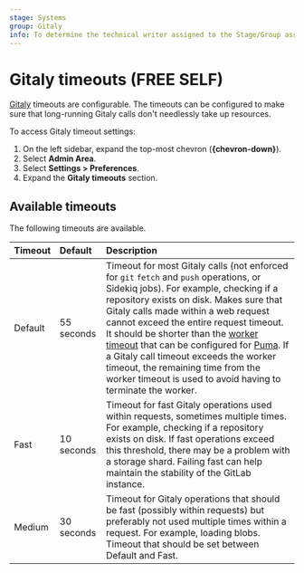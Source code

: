 ```yaml
---
stage: Systems
group: Gitaly
info: To determine the technical writer assigned to the Stage/Group associated with this page, see https://about.gitlab.com/handbook/product/ux/technical-writing/#assignments
---
```


# Gitaly timeouts **(FREE SELF)**

[Gitaly](../../../administration/gitaly/index.md) timeouts are configurable. The timeouts can be
configured to make sure that long-running Gitaly calls don't needlessly take up resources.

To access Gitaly timeout settings:

1. On the left sidebar, expand the top-most chevron (**{chevron-down}**).
1. Select **Admin Area**.
1. Select **Settings > Preferences**.
1. Expand the **Gitaly timeouts** section.

## Available timeouts

The following timeouts are available.

| Timeout | Default    | Description                                                                                                                                                                                                                                                                                                                                                                                                                                                                                                                                                                  |
|:--------|:-----------|:----------------------------------------------------------------------------------------------------------------------------------------------------------------------------------------------------------------------------------------------------------------------------------------------------------------------------------------------------------------------------------------------------------------------------------------------------------------------------------------------------------------------------------------------------------------------------|
| Default | 55 seconds | Timeout for most Gitaly calls (not enforced for `git` `fetch` and `push` operations, or Sidekiq jobs). For example, checking if a repository exists on disk. Makes sure that Gitaly calls made within a web request cannot exceed the entire request timeout. It should be shorter than the [worker timeout](../../../administration/operations/puma.md#change-the-worker-timeout) that can be configured for [Puma](../../../install/requirements.md#puma-settings). If a Gitaly call timeout exceeds the worker timeout, the remaining time from the worker timeout is used to avoid having to terminate the worker. |
| Fast    | 10 seconds | Timeout for fast Gitaly operations used within requests, sometimes multiple times. For example, checking if a repository exists on disk. If fast operations exceed this threshold, there may be a problem with a storage shard. Failing fast can help maintain the stability of the GitLab instance.                                                                                                                                                                                                                                                                        |
| Medium  | 30 seconds | Timeout for Gitaly operations that should be fast (possibly within requests) but preferably not used multiple times within a request. For example, loading blobs. Timeout that should be set between Default and Fast.                                                                                                                                                                                                                                                                                                                                                       |
